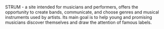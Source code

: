 STRUM - a site intended for musicians and performers, offers the opportunity to create bands, communicate, and choose genres and musical instruments used by artists. Its main goal is to help young and promising musicians discover themselves and draw the attention of famous labels.
